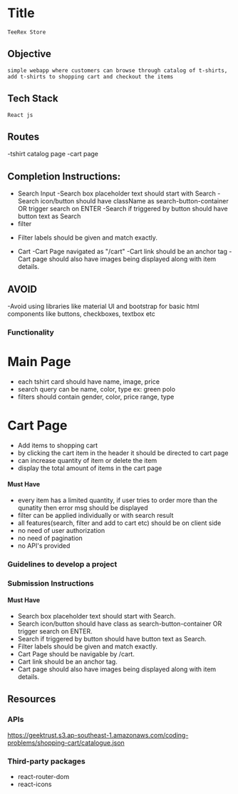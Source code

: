 # Title

    TeeRex Store

## Objective

    simple webapp where customers can browse through catalog of t-shirts, add t-shirts to shopping cart and checkout the items

## Tech Stack

    React js
## Routes
 -tshirt catalog page
 -cart page
## Completion Instructions:
* Search Input 
-Search box placeholder text should start with Search
-Search icon/button should have className as search-button-container OR trigger search on ENTER
-Search if triggered by button should have button text as Search
* filter 
- Filter labels should be given and match exactly. 
* Cart
-Cart Page navigated as "/cart"
-Cart link should be an anchor tag
-Cart page should also have images being displayed along with item details.
## AVOID ##
-Avoid using libraries like material UI and bootstrap for basic html components like buttons, checkboxes, textbox etc

### Functionality
# Main Page #
- each tshirt card should have name, image, price
- search query can be name, color, type ex: green polo
- filters should contain gender, color, price range, type
# Cart Page #
- Add items to shopping cart
- by clicking the cart item in the header it should be directed to cart page
- can increase quantity of item or delete the item
- display the total amount of items in the cart page

#### Must Have
- every item has a limited quantity, if user tries to order more than the qunatity then error msg should be displayed
- filter can be applied individually or with search result
- all features(search, filter and add to cart etc) should be on client side
- no need of user authorization
- no need of pagination
- no API's provided

### Guidelines to develop a project

### Submission Instructions

#### Must Have

-  Search box placeholder text should start with Search. 
-  Search icon/button should have class as search-button-container OR trigger search on ENTER. 
-  Search if triggered by button should have button text as Search. 
-  Filter labels should be given and match exactly. 
-  Cart Page should be navigable by /cart. 
-  Cart link should be an anchor tag. 
-  Cart page should also have images being displayed along with item details. 

## Resources

### APIs

   https://geektrust.s3.ap-southeast-1.amazonaws.com/coding-problems/shopping-cart/catalogue.json 

### Third-party packages

  - react-router-dom
  - react-icons

   
